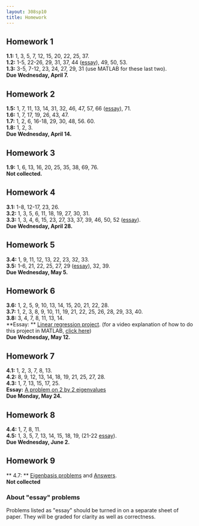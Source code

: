 ```yaml
---
layout: 308sp10
title: Homework
---
```


## Homework 1

**1.1:** 1, 3, 5, 7, 12, 15, 20, 22, 25, 37.<br>
 **1.2:** 1-5, 22-26, 29, 31, 37, 44 ([essay](#essay)), 49, 50, 53.<br>
 **1.3:** 3-5, 7-12, 23, 24, 27, 29, 31 (use MATLAB for these last
two).<br>
 **Due Wednesday, April 7.**

## Homework 2

**1.5:** 1, 7, 11, 13, 14, 31, 32, 46, 47, 57, 66 ([essay](#essay)),
71.<br>
 **1.6:** 1, 7, 17, 19, 26, 43, 47.<br>
 **1.7:** 1, 2, 6, 16-18, 29, 30, 48, 56. 60.<br>
 **1.8:** 1, 2, 3.<br>
 **Due Wednesday, April 14.**

## Homework 3

**1.9:** 1, 6, 13, 16, 20, 25, 35, 38, 69, 76.<br>
 **Not collected.**

## Homework 4

**3.1:** 1-8, 12-17, 23, 26.<br>
 **3.2:** 1, 3, 5, 6, 11, 18, 19, 27, 30, 31.<br>
 **3.3:** 1, 3, 4, 6, 15, 23, 27, 33, 37, 39, 46, 50, 52
([essay](#essay)). <br>
 **Due Wednesday, April 28.**

## Homework 5

**3.4:** 1, 9, 11, 12, 13, 22, 23, 32, 33.<br>
 **3.5:** 1-6, 21, 22, 25, 27, 29 ([essay](#essay)), 32, 39.<br>
 **Due Wednesday, May 5.**

## Homework 6

**3.6:** 1, 2, 5, 9, 10, 13, 14, 15, 20, 21, 22, 28.<br>
 **3.7:** 1, 2, 3, 8, 9, 10, 11, 19, 21, 22, 25, 26, 28, 29, 33, 40.<br>
 **3.8:** 3, 4, 7, 8, 11, 13, 14.<br>
 **Essay: ** [Linear regression
project](essay-linear-regression-matlab.pdf). (for a video explanation
of how to do this project in MATLAB, [click
here](http://screencast.com/t/MjFiY2E1))<br>
 **Due Wednesday, May 12.**

## Homework 7

**4.1:** 1, 2, 3, 7, 8, 13.<br>
 **4.2:** 8, 9, 12, 13, 14, 18, 19, 21, 25, 27, 28. <br>
 **4.3:** 1, 7, 13, 15, 17, 25. <br>
 **Essay:** [A problem on 2 by 2
eigenvalues](essay-eigenvalues-2by2.pdf)<br>
 **Due Monday, May 24.**

## Homework 8

**4.4:** 1, 7, 8, 11.<br>
 **4.5:** 1, 3, 5, 7, 13, 14, 15, 18, 19, (21-22 [essay](#essay)).<br>
 **Due Wednesday, June 2.**

## Homework 9

** 4.7: ** [Eigenbasis problems](eigenbasis.pdf) and
[Answers](eigenbasis-ans.pdf).<br>
 **Not collected**

### About "essay" problems

Problems listed as "essay" should be turned in on a separate sheet of
paper. They will be graded for clarity as well as correctness.
